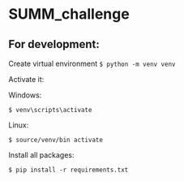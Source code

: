 # SUMM_challenge

## For development:
Create virtual environment
`$ python -m venv venv`

Activate it:

Windows:

`$ venv\scripts\activate`

Linux:

`$ source/venv/bin activate`


Install all packages:

`$ pip install -r requirements.txt`